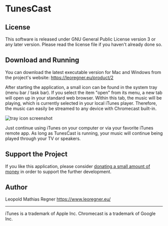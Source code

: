 # TunesCast

## License
This software is released under GNU General Public License version 3 or any later version. Please read the license file if you haven't already done so.

## Download and Running
You can download the latest executable version for Mac and Windows from the project's website: <https://leoregner.eu/product/2>

After starting the application, a small icon can be found in the system tray (menu bar / task bar). If you select the item "open" from its menu, a new tab will open up in your standard web browser. Within this tab, the music will be playing, which is currently selected in your local iTunes player. Therefore, the music can easily be streamed to any device with Chromecast built-in.

![tray icon screenshot](https://shared.leoregner.eu/github-tunescast-readme-screenshot.png)

Just continue using iTunes on your computer or via your favorite iTunes remote app. As long as TunesCast is running, your music will continue being played through your TV or speakers.

## Support the Project
If you like this application, please consider [donating a small amount of money](https://leoregner.eu/products/donate.php?id=2) in order to support the further development.

## Author
Leopold Mathias Regner
<https://www.leoregner.eu/>

---
iTunes is a trademark of Apple Inc.
Chromecast is a trademark of Google Inc.